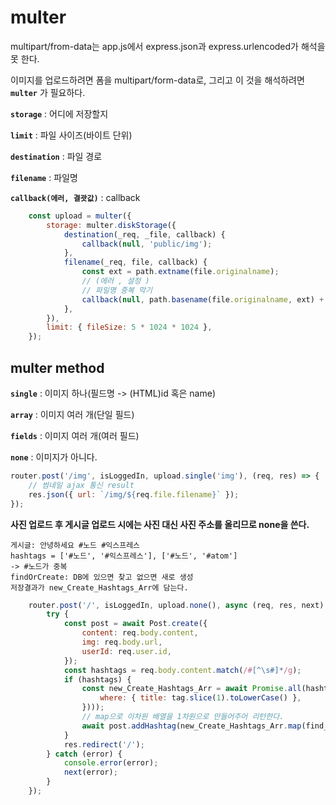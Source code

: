 # multer

multipart/from-data는 app.js에서 express.json과 express.urlencoded가 해석을 못 한다.

이미지를 업로드하려면 폼을 multipart/form-data로,
그리고 이 것을 해석하려면 **`multer`** 가 필요하다.

**`storage`** : 어디에 저장할지

**`limit`** : 파일 사이즈(바이트 단위)

**`destination`** : 파일 경로

**`filename`** : 파일명

**`callback(에러, 결괏값)`** : callback

```javascript
    const upload = multer({
        storage: multer.diskStorage({
            destination(_req, _file, callback) {
                callback(null, 'public/img');
            },
            filename(_req, file, callback) {
                const ext = path.extname(file.originalname);
                // (에러 , 설정 )
                // 파일명 중복 막기
                callback(null, path.basename(file.originalname, ext) + Date.now() + ext);
            },
        }),
        limit: { fileSize: 5 * 1024 * 1024 },
    });
```

## multer method

**`single`** : 이미지 하나(필드명 -> (HTML)id 혹은 name)

**`array`** : 이미지 여러 개(단일 필드)

**`fields`** : 이미지 여러 개(여러 필드)

**`none`** : 이미지가 아니다.

```javascript
router.post('/img', isLoggedIn, upload.single('img'), (req, res) => {
    // 썸네일 ajax 통신 result
    res.json({ url: `/img/${req.file.filename}` });
});
```

**사진 업로드 후 게시글 업로드 시에는 사진 대신 사진 주소를 올리므로 none을 쓴다.**

    게시글: 안녕하세요 #노드 #익스프레스
    hashtags = ['#노드', '#익스프레스'], ['#노드', '#atom']
    -> #노드가 중복
    findOrCreate: DB에 있으면 찾고 없으면 새로 생성
    저장결과가 new_Create_Hashtags_Arr에 담는다.

```javascript
    router.post('/', isLoggedIn, upload.none(), async (req, res, next) => {
        try {
            const post = await Post.create({
                content: req.body.content,
                img: req.body.url,
                userId: req.user.id,
            });
            const hashtags = req.body.content.match(/#[^\s#]*/g);
            if (hashtags) {
                const new_Create_Hashtags_Arr = await Promise.all(hashtags.map(tag => Hashtag.findOrCreate({
                    where: { title: tag.slice(1).toLowerCase() },
                })));
                // map으로 이차원 배열을 1차원으로 만들어주어 리턴한다.
                await post.addHashtag(new_Create_Hashtags_Arr.map(find_HashtagId => find_HashtagId[0]));  
            }
            res.redirect('/');
        } catch (error) {
            console.error(error);
            next(error);
        }
    });
```